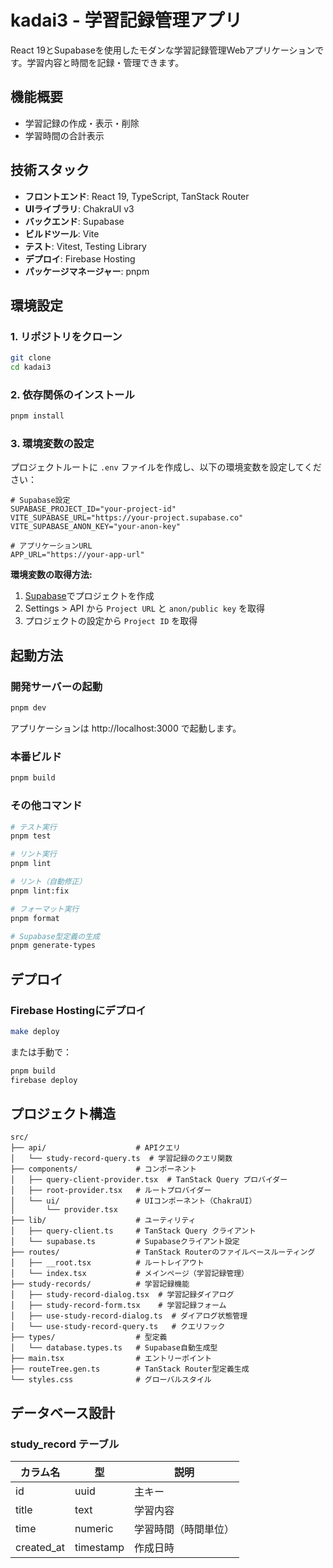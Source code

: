 # kadai3 - 学習記録管理アプリ

React 19とSupabaseを使用したモダンな学習記録管理Webアプリケーションです。学習内容と時間を記録・管理できます。

## 機能概要

- 学習記録の作成・表示・削除
- 学習時間の合計表示

## 技術スタック

- **フロントエンド**: React 19, TypeScript, TanStack Router
- **UIライブラリ**: ChakraUI v3
- **バックエンド**: Supabase
- **ビルドツール**: Vite
- **テスト**: Vitest, Testing Library
- **デプロイ**: Firebase Hosting
- **パッケージマネージャー**: pnpm

## 環境設定

### 1. リポジトリをクローン

```bash
git clone 
cd kadai3
```

### 2. 依存関係のインストール

```bash
pnpm install
```

### 3. 環境変数の設定

プロジェクトルートに `.env` ファイルを作成し、以下の環境変数を設定してください：

```env
# Supabase設定
SUPABASE_PROJECT_ID="your-project-id"
VITE_SUPABASE_URL="https://your-project.supabase.co"
VITE_SUPABASE_ANON_KEY="your-anon-key"

# アプリケーションURL
APP_URL="https://your-app-url"
```

**環境変数の取得方法:**
1. [Supabase](https://supabase.com)でプロジェクトを作成
2. Settings > API から `Project URL` と `anon/public key` を取得
3. プロジェクトの設定から `Project ID` を取得

## 起動方法

### 開発サーバーの起動

```bash
pnpm dev
```

アプリケーションは http://localhost:3000 で起動します。

### 本番ビルド

```bash
pnpm build
```

### その他コマンド
```bash
# テスト実行
pnpm test

# リント実行
pnpm lint

# リント（自動修正）
pnpm lint:fix

# フォーマット実行
pnpm format

# Supabase型定義の生成
pnpm generate-types
```

## デプロイ

### Firebase Hostingにデプロイ

```bash
make deploy
```

または手動で：

```bash
pnpm build
firebase deploy
```

## プロジェクト構造

```
src/
├── api/                    # APIクエリ
│   └── study-record-query.ts  # 学習記録のクエリ関数
├── components/             # コンポーネント
│   ├── query-client-provider.tsx  # TanStack Query プロバイダー
│   ├── root-provider.tsx   # ルートプロバイダー
│   └── ui/                 # UIコンポーネント（ChakraUI）
│       └── provider.tsx
├── lib/                    # ユーティリティ
│   ├── query-client.ts     # TanStack Query クライアント
│   └── supabase.ts         # Supabaseクライアント設定
├── routes/                 # TanStack Routerのファイルベースルーティング
│   ├── __root.tsx          # ルートレイアウト
│   └── index.tsx           # メインページ（学習記録管理）
├── study-records/          # 学習記録機能
│   ├── study-record-dialog.tsx  # 学習記録ダイアログ
│   ├── study-record-form.tsx    # 学習記録フォーム
│   ├── use-study-record-dialog.ts  # ダイアログ状態管理
│   └── use-study-record-query.ts   # クエリフック
├── types/                  # 型定義
│   └── database.types.ts   # Supabase自動生成型
├── main.tsx                # エントリーポイント
├── routeTree.gen.ts        # TanStack Router型定義生成
└── styles.css              # グローバルスタイル
```

## データベース設計

### study_record テーブル

| カラム名 | 型 | 説明 |
|----------|-----|------|
| id | uuid | 主キー |
| title | text | 学習内容 |
| time | numeric | 学習時間（時間単位） |
| created_at | timestamp | 作成日時 |